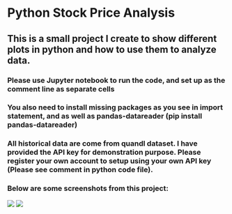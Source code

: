# Python Stock Price Analysis
## This is a small project I create to show different plots in python and how to use them to analyze data.
### Please use Jupyter notebook to run the code, and set up as the comment line as separate cells
### You also need to install missing packages as you see in import statement, and as well as pandas-datareader (pip install pandas-datareader)
### All historical data are come from quandl dataset. I have provided the API key for demonstration purpose. Please register your own account to setup using your own API key (Please see comment in python code file).

### Below are some screenshots from this project:
![](https://github.com/Ricky-WangProf/Python_Stock_Prices_Analysis/blob/master/Bollinger%20Band%20Plot.JPG)
![](https://github.com/Ricky-WangProf/Python_Stock_Prices_Analysis/blob/master/clustermap.JPG)
